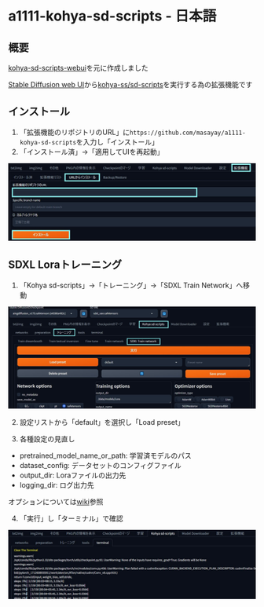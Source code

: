# a1111-kohya-sd-scripts - 日本語

## 概要

[kohya-sd-scripts-webui](https://github.com/ddPn08/kohya-sd-scripts-webui)を元に作成しました

[Stable Diffusion web UI](https://github.com/AUTOMATIC1111/stable-diffusion-webui)から[kohya-ss/sd-scripts](https://github.com/kohya-ss/sd-scripts)を実行する為の拡張機能です


## インストール

1. 「拡張機能のリポジトリのURL」に`https://github.com/masayay/a1111-kohya-sd-scripts`を入力し「インストール」
2. 「インストール済」→「適用してUIを再起動」

![install_extension.jpg](./images/install_extension.jpg)

## SDXL Loraトレーニング

1. 「Kohya sd-scripts」→「トレーニング」→「SDXL Train Network」へ移動

![sdxl_train_network1.jpg](./images/sdxl_train_network1.jpg)

2. 設定リストから「default」を選択し「Load preset」

3. 各種設定の見直し

- pretrained_model_name_or_path: 学習済モデルのパス
- dataset_config: データセットのコンフィグファイル
- output_dir: Loraファイルの出力先
- logging_dir: ログ出力先

オプションについては[wiki](./wiki/training)参照

4. 「実行」し「ターミナル」で確認

![sdxl_train_network2.jpg](./images/sdxl_train_network2.jpg)